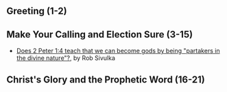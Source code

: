## Greeting (1-2)

## Make Your Calling and Election Sure (3-15)

-   [Does 2 Peter 1:4 teach that we can become gods by being "partakers in the divine nature"?](http://mormoninfo.org/index.php?id=115),
    by Rob Sivulka

## Christ's Glory and the Prophetic Word (16-21)



